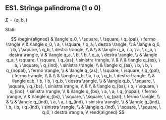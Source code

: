## ES1. Stringa palindroma (1 o 0)

$\Sigma = \{a, \ b,\}$ 

Stati:

$$
\begin{aligned} 
	& \langle q_0, \ \square, \ \square, \ q_{pal}, \ fermo \rangle \\
    & \langle q_0, \ a, \ \square, \ q_a, \ destra \rangle, \\
    & \langle q_0, \ b, \ \square, \ q_b, \ destra \rangle, \\
    & \\
    & \langle q_a, \ a, \ a, \ q_a, \ destra \rangle, \\
	& \langle q_a, \ b, \ b, \ q_a, \ destra \rangle, \\
	& \langle q_a, \ \square, \ \square, \ q_{as}, \ sinistra \rangle, \\
	& \\
	& \langle q_{as}, \ a, \ \square, \ q_{ind}, \ sinistra \rangle, \\
	& \langle q_{as}, \ b, \ b, \ q_{nopal}, \ fermo \rangle, \\
	& \langle q_{as}, \ \square, \ \square, \ q_{pal}, \ fermo \rangle, \\
	& \\
    & \langle q_b, \ a, \ a, \ q_b, \ destra \rangle, \\
	& \langle q_b, \ b, \ b, \ q_b, \ destra \rangle, \\
	& \langle q_b, \ \square, \ \square, \ q_{bs}, \ sinistra \rangle, \\
	& \\
	& \langle q_{bs}, \ b, \ \square, \ q_{ind}, \ sinistra \rangle, \\
	& \langle q_{bs}, \ a, \ a, \ q_{nopal}, \ fermo \rangle, \\
	& \langle q_{bs}, \ \square, \ \square, \ q_{pal}, \ fermo \rangle, \\
	& \\
	& \langle q_{ind}, \ a, \ a, \ q_{ind}, \ sinistra \rangle, \\
	& \langle q_{ind}, \ b, \ b, \ q_{ind}, \ sinistra \rangle, \\
	& \langle q_{ind}, \ \square, \ \square, \ q_0, \ destra \rangle, \\
\end{aligned}
$$


